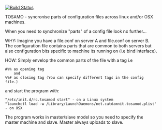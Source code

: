 [![Build Status](https://travis-ci.org/Caspinol/tosamo.svg?branch=master)](https://travis-ci.org/Caspinol/tosamo)

TOSAMO - syncronise parts of configuration files across linux and/or OSX machines.

When you need to synchronize "parts" of a config file look no further...

WHY:
	Imagine you have a file.conf on server A and file.conf on server B.
	The configuration file contains parts that are common to both servers but also
	configuration bits specific to machine its running on (i.e bind interface).

HOW:
	Simply envelop the common parts of the file with a tag i.e

	#%% as opening tag
	    and
	%%# as closing tag (You can specify different tags in the config file.)

and start the program with:

	"/etc/init.d/rc.tosamod start" - on a Linux system
	"launchctl load -w /Library/LaunchDaemons/net.catdamnit.tosamod.plist" - on OSX

The program works in master/slave model so you need to specify the master machine and slave.
Master always uploads to slave.


